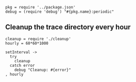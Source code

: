     pkg = require '../package.json'
    debug = (require 'debug') "#{pkg.name}:periodic"

Cleanup the trace directory every hour
--------------------------------------

    cleanup = require './cleanup'
    hourly = 60*60*1000

    setInterval ->
      try
        cleanup
      catch error
        debug "Cleanup: #{error}"
    , hourly
